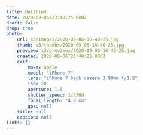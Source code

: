 ```yaml
---
title: Untitled
date: 2020-09-06T23:40:25.000Z
draft: false
drop: true
photo:
    url: s3/images/2020-09-06-16-40-25.jpg
    thumb: s3/thumbs/2020-09-06-16-40-25.jpg
    preview: s3/previews/2020-09-06-16-40-25.jpg
    created: 2020-09-06T23:40:25.000Z
    exif:
        make: Apple
        model: "iPhone 7"
        lens: "iPhone 7 back camera 3.99mm f/1.8"
        iso: 20
        aperture: 1.8
        shutter_speed: 1/2500
        focal_length: "4.0 mm"
        gps: null
    title: null
    caption: null
links: []
---
```

